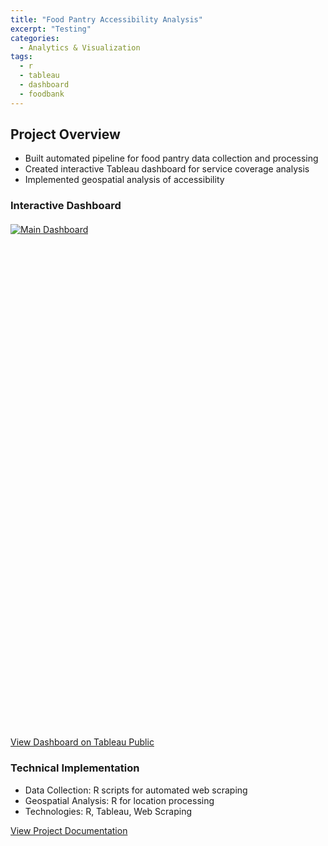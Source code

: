 ```yaml
---
title: "Food Pantry Accessibility Analysis"
excerpt: "Testing"
categories:
  - Analytics & Visualization
tags:
  - r
  - tableau
  - dashboard
  - foodbank
---
```


## Project Overview

- Built automated pipeline for food pantry data collection and processing
- Created interactive Tableau dashboard for service coverage analysis
- Implemented geospatial analysis of accessibility

### Interactive Dashboard

<div class='tableauPlaceholder' id='viz1731634670471' style='position: relative; width: 100%; height: 800px; margin: 20px 0;'>
    <noscript>
        <a href='#'>
            <img alt='Main Dashboard' src='https://public.tableau.com/static/images/Fo/FoodBankDashboard_17284458855700/Main/1_rss.png' style='border: none' />
        </a>
    </noscript>
    <object class='tableauViz' style='display:none;'>
        <param name='host_url' value='https%3A%2F%2Fpublic.tableau.com%2F' />
        <param name='embed_code_version' value='3' />
        <param name='site_root' value='' />
        <param name='name' value='FoodBankDashboard_17284458855700&#47;Main' />
        <param name='tabs' value='no' />
        <param name='toolbar' value='yes' />
        <param name='static_image' value='https://public.tableau.com/static/images/Fo/FoodBankDashboard_17284458855700/Main/1.png' />
        <param name='animate_transition' value='yes' />
        <param name='display_static_image' value='yes' />
        <param name='display_spinner' value='yes' />
        <param name='display_overlay' value='yes' />
        <param name='display_count' value='yes' />
        <param name='language' value='en-US' />
    </object>
</div>

<script type='text/javascript'>
    var divElement = document.getElementById('viz1731634670471');
    var vizElement = divElement.getElementsByTagName('object')[0];
    vizElement.style.width='100%';
    vizElement.style.height='827px';
    var scriptElement = document.createElement('script');
    scriptElement.src = 'https://public.tableau.com/javascripts/api/viz_v1.js';
    vizElement.parentNode.insertBefore(scriptElement, vizElement);
</script>

[View Dashboard on Tableau Public](https://public.tableau.com/app/profile/heba.abdelrazzak/viz/FoodBankDashboard_17284458855700/Main)

### Technical Implementation

- Data Collection: R scripts for automated web scraping
- Geospatial Analysis: R for location processing
- Technologies: R, Tableau, Web Scraping

[View Project Documentation](https://github.com/heba-razzak/FoodBankAnalysis)
